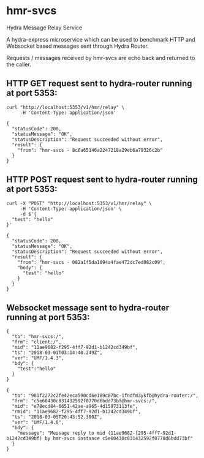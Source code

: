 # hmr-svcs
Hydra Message Relay Service

A hydra-express microservice which can be used to benchmark HTTP and Websocket based messages sent through Hydra Router.

Requests / messages received by hmr-svcs are echo back and returned to the caller.

## HTTP GET request sent to hydra-router running at port 5353:

```
curl "http://localhost:5353/v1/hmr/relay" \
     -H 'Content-Type: application/json'
```

```
{
  "statusCode": 200,
  "statusMessage": "OK",
  "statusDescription": "Request succeeded without error",
  "result": {
    "from": "hmr-svcs - 8c6a65146a2247218a29eb6a79326c2b"
  }
}
```

## HTTP POST request sent to hydra-router running at port 5353:

```
curl -X "POST" "http://localhost:5353/v1/hmr/relay" \
     -H 'Content-Type: application/json' \
     -d $'{
  "test": "hello"
}'
```

```
{
  "statusCode": 200,
  "statusMessage": "OK",
  "statusDescription": "Request succeeded without error",
  "result": {
    "from": "hmr-svcs - 082a1f5da1094a4fae472dc7ed082c09",
    "body": {
      "test": "hello"
    }
  }
}
```

## Websocket message sent to hydra-router running at port 5353:

```
{
  "to": "hmr-svcs:/",
  "frm": "client:/",
  "mid": "11ae9682-f295-4ff7-92d1-b1242cd349bf",
  "ts": "2018-03-01T03:14:40.249Z",
  "ver": "UMF/1.4.3",
  "bdy": {
    "test":"hello"
  }
}
```

```
{
  "to": "981f2272c2fe42eca590cd6e189c87bc-1fndfm3ykfb@hydra-router:/",
  "frm": "c5e60430c831432592f0770d6bdd73bf@hmr-svcs:/",
  "mid": "e78ecd84-6651-42ae-a965-4d15973113fe",
  "rmid": "11ae9682-f295-4ff7-92d1-b1242cd349bf",
  "ts": "2018-03-05T20:43:52.380Z",
  "ver": "UMF/1.4.6",
  "bdy": {
    "message": "Message reply to mid (11ae9682-f295-4ff7-92d1-b1242cd349bf) by hmr-svcs instance c5e60430c831432592f0770d6bdd73bf"
  }
}
```
